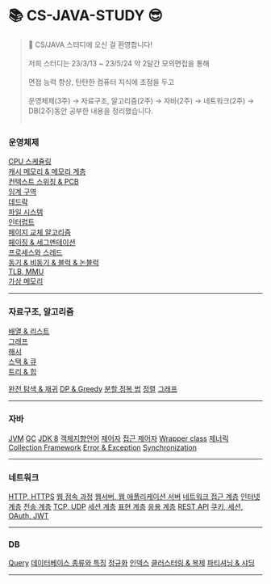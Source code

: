# 📚 CS-JAVA-STUDY 😎

> 👋 CS/JAVA 스터디에 오신 걸 환영합니다! <br></br>
저희 스터디는 23/3/13 ~ 23/5/24 약 2달간 모의면접을 통해 <br></br>
면접 능력 향상, 탄탄한 컴퓨터 지식에 초점을 두고 <br></br>
운영체제(3주) → 자료구조, 알고리즘(2주) → 자바(2주) → 네트워크(2주) → DB(2주)동안 공부한 내용을 정리했습니다.
<br></br>
### 운영체제
[CPU 스케쥴링](https://github.com/bombo-dev/CS-JAVA-Study/blob/main/Operating%20System/CPU%20Sheduling.md)   
[캐시 메모리 & 메모리 계층](https://github.com/bombo-dev/CS-JAVA-Study/blob/main/Operating%20System/Cache%20Memory%20%26%20Memory%20Layered.md)   
[컨텍스트 스위칭 & PCB](https://github.com/bombo-dev/CS-JAVA-Study/blob/main/Operating%20System/Context%20Switching%20%26%20PCB.md)   
[임계 구역](https://github.com/bombo-dev/CS-JAVA-Study/blob/main/Operating%20System/Critical%20Section.md)   
[데드락](https://github.com/bombo-dev/CS-JAVA-Study/blob/main/Operating%20System/Deadlock.md)   
[파일 시스템](https://github.com/bombo-dev/CS-JAVA-Study/blob/main/Operating%20System/File%20System.md)   
[인터럽트](https://github.com/bombo-dev/CS-JAVA-Study/blob/main/Operating%20System/Interrupt.md)   
[페이지 교체 알고리즘](https://github.com/bombo-dev/CS-JAVA-Study/blob/main/Operating%20System/Page%20Replacement%20Algorithm.md)   
[페이징 & 세그멘테이션](https://github.com/bombo-dev/CS-JAVA-Study/blob/main/Operating%20System/Paging%20%26%20Segmentation.md)   
[프로세스와 스레드](https://github.com/bombo-dev/CS-JAVA-Study/blob/main/Operating%20System/Process.md)     
[동기 & 비동기 & 블럭 & 논블럭](https://github.com/bombo-dev/CS-JAVA-Study/blob/main/Operating%20System/Synchronous%20%26%20Asynchronous%20%26%20blocking%20%26%20nonblocking.md)   
[TLB, MMU](https://github.com/bombo-dev/CS-JAVA-Study/blob/main/Operating%20System/TLB%2C%20MMU.md)   
[가상 메모리](https://github.com/bombo-dev/CS-JAVA-Study/blob/main/Operating%20System/Virtual%20Memory.md)  

---   
### 자료구조, 알고리즘
[배열 & 리스트](https://github.com/bombo-dev/CS-JAVA-Study/blob/main/Data%20Structure/Array.md)  
[그래프](https://github.com/bombo-dev/CS-JAVA-Study/blob/main/Data%20Structure/Graph.md)  
[해시](https://github.com/bombo-dev/CS-JAVA-Study/blob/main/Data%20Structure/Hash.md)  
[스택 & 큐](https://github.com/bombo-dev/CS-JAVA-Study/blob/main/Data%20Structure/Stack%2C%20Queue.md)  
[트리 & 힙](https://github.com/bombo-dev/CS-JAVA-Study/blob/main/Data%20Structure/Tree%20%26%20Heap.md)  

[완전 탐색 & 재귀](https://github.com/bombo-dev/CS-JAVA-Study/blob/main/Algorithm/%EC%99%84%EC%A0%84%ED%83%90%EC%83%89%2C%20%EC%9E%AC%EA%B7%80.md)
[DP & Greedy](https://github.com/bombo-dev/CS-JAVA-Study/blob/main/Algorithm/DP%2C%20%EB%B6%84%ED%95%A0%20%EC%A0%95%EB%B3%B5%2C%20%EA%B7%B8%EB%A6%AC%EB%94%94.md)
[분할 정복 법](https://github.com/bombo-dev/CS-JAVA-Study/blob/main/Algorithm/Divide%20%26%20Conquer.md)
[정렬](https://github.com/bombo-dev/CS-JAVA-Study/blob/main/Algorithm/Sorting.md)
[그래프](https://github.com/bombo-dev/CS-JAVA-Study/blob/main/Algorithm/Graph.md)

---   
### 자바
[JVM](https://github.com/bombo-dev/CS-JAVA-Study/blob/main/Java/JVM.md)
[GC](https://github.com/bombo-dev/CS-JAVA-Study/blob/main/Java/GC.md)
[JDK 8](https://github.com/bombo-dev/CS-JAVA-Study/blob/main/Java/JDK8.MD)
[객체지향언어](https://github.com/bombo-dev/CS-JAVA-Study/blob/main/Java/OOP.md)
[제어자](https://github.com/bombo-dev/CS-JAVA-Study/blob/main/Java/Modifier.md)
[접근 제어자](https://github.com/bombo-dev/CS-JAVA-Study/blob/main/Java/AccessModifier.md)
[Wrapper class](https://github.com/bombo-dev/CS-JAVA-Study/blob/main/Java/Wrapper.md)
[제너릭](https://github.com/bombo-dev/CS-JAVA-Study/blob/main/Java/Generic.md)
[Collection Framework](https://github.com/bombo-dev/CS-JAVA-Study/blob/main/Java/CollectionFramework.md)
[Error & Exception](https://github.com/bombo-dev/CS-JAVA-Study/blob/main/Java/Error%20%26%20Exception.md)
[Synchronization](https://github.com/bombo-dev/CS-JAVA-Study/blob/main/Java/Synchronization.md)

---   
### 네트워크
[HTTP, HTTPS](https://github.com/bombo-dev/CS-JAVA-Study/blob/main/Network/HTTP%2CHTTPS.md)
[웹 점속 과정](https://github.com/bombo-dev/CS-JAVA-Study/blob/main/Network/%EC%9B%B9%20%EC%A0%91%EC%86%8D%20%EA%B3%BC%EC%A0%95.md)
[웹서버, 웹 애플리케이션 서버](https://github.com/bombo-dev/CS-JAVA-Study/blob/main/Network/%EC%9B%B9%EC%84%9C%EB%B2%84%2C%20WAS.md)
[네트워크 접근 계층](https://github.com/bombo-dev/CS-JAVA-Study/blob/main/Network/Network%20Access%20Layer%20(Physical%20%26%20Data).md)
[인터넷 계층](https://github.com/bombo-dev/CS-JAVA-Study/blob/main/Network/Internet%20Layer%20(Network%20Layer).md)
[전송 계층](https://github.com/bombo-dev/CS-JAVA-Study/blob/main/Network/TransportLayer.md)
[TCP, UDP](https://github.com/bombo-dev/CS-JAVA-Study/blob/main/Network/TCP%2C%20UDP.md)
[세션 계층](https://github.com/bombo-dev/CS-JAVA-Study/blob/main/Network/SessionLayer.md)
[표현 계층](https://github.com/bombo-dev/CS-JAVA-Study/blob/main/Network/PresentationLayer.md)
[응용 계층](https://github.com/bombo-dev/CS-JAVA-Study/blob/main/Network/ApplicationLayer.md)
[REST API](https://github.com/bombo-dev/CS-JAVA-Study/blob/main/Network/REST%20API.md)
[쿠키, 세션, OAuth, JWT](https://github.com/bombo-dev/CS-JAVA-Study/blob/main/Network/Cookie%2C%20Session%2C%20OAuth%2C%20JWT.md)

---   
### DB
[Query](https://github.com/bombo-dev/CS-JAVA-Study/blob/main/Database/sql%20query.md)
[데이터베이스 종류와 특징](https://github.com/bombo-dev/CS-JAVA-Study/blob/main/Database/Database%2C%20key.md)
[정규화](https://github.com/bombo-dev/CS-JAVA-Study/blob/main/Database/Normalization.md)
[인덱스](https://github.com/bombo-dev/CS-JAVA-Study/blob/main/Database/Index.md)
[클러스터링 & 복제](https://github.com/bombo-dev/CS-JAVA-Study/blob/main/Database/Clustering%2C%20Replication.md)
[파티셔닝 & 샤딩](https://github.com/bombo-dev/CS-JAVA-Study/blob/main/Database/Partitioning%20%26%20Sharding.md)

---
